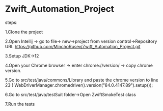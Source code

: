 # Zwift_Automation_Project

 steps:
 
 1.Clone the project
 
 2.Open Intellij -> go to file-> new->project from version control->Repository URL https://github.com/MinchoRusev/Zwift_Automation_Project.git
 
 3.Setup JDK->12
 
 4.Open your Chrome browser -> enter chrome://version/ -> copy chrome version.
 
 5.Go to src/test/java/commons/Library and paste the chrome version to line 23 ( WebDriverManager.chromedriver().version("84.0.4147.89").setup());
 
 6.Go to src/test/java/testSuit folder->Open ZwiftSmokeTest class
 
 7.Run the tests
